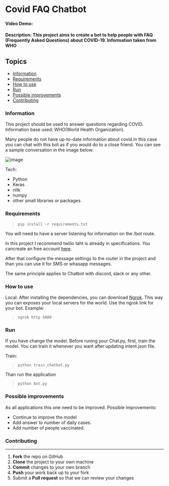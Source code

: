 # Covid FAQ Chatbot
#### Video Demo:
#### Description: This project aims to create a bot to help people with FAQ (Frequently Asked Questions) about COVID-19. Information taken from WHO
  
## Topics
* [Information](#information)
* [Requirements](#requirements)
* [How to use](#how-to-use)
* [Run](#run)
* [Possible improvements](#possible-improvements)
* [Contributing](#contributing)


### Information
This project should be used to answer questions regarding COVID.
Information base used: WHO(World Health Organization).

Many people do not have up-to-date information about covid.In this case you can chat with this bot as if you would do to a close friend.
You can see a sample conversation in the image below:

![image](https://user-images.githubusercontent.com/18306550/123686425-b3750380-d847-11eb-87eb-e2d45ada5f0e.png)

Tech: 

- Python
- Keras
- nltk
- numpy
- other small libraries or packages


### Requirements
>```
>pip install -r requirements.txt
>```

You will need to have a server listening for information on the /bot route.

In this project I recommend twilio taht is already in specifications. You cancreate an free account [here](https://www.twilio.com/).

After that configure the message settings to the router in the project and than you can use it for SMS or whasapp messages.

The same principle applies to Chatbot with discord, slack or any other.
  
### How to use
  
Local: After installing the dependencies, you can download [Ngrok](https://ngrok.com/download). This way you can exposes your local servers for the world.
Use the ngrok link for your bot.
Example:
>```
>ngrok http 5000
>```

  
### Run

If you have change the model. Before runing your Chat.py, first, train the model. You can train it whenever you want after updating intent.json file.

Train:
>```
>python train_chatbot.py
>```

Than run the application 
>```
>python bot.py
>```

### Possible improvements

As all applications this one need to be improved. Possible improvements:

- Continue to improve the model
- Add answer to number of daily cases.
- Add number of people vaccinated.
  
### Contributing
------------

 1. **Fork** the repo on GitHub
 2. **Clone** the project to your own machine
 3. **Commit** changes to your own branch
 4. **Push** your work back up to your fork
 5. Submit a **Pull request** so that we can review your changes
